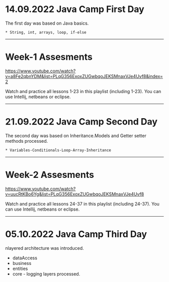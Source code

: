 # 14.09.2022 Java Camp First Day

The first day was based on Java basics. <br>

    * String, int, arrays, loop, if-else

<hr>

# Week-1 Assesments

https://www.youtube.com/watch?v=a8Fe2qbnYDM&list=PLqG356ExoxZUGwbqoJEKSMnaxVJe4Uvf8&index=2

Watch and practice all lessons 1-23 in this playlist (including 1-23). 
You can use Intellij, netbeans or eclipse.

<hr>

# 21.09.2022 Java Camp Second Day

The second day was based on Inheritance.Models and Getter setter methods processed.

    * Variables-Conditionals-Loop-Array-Inheritance

<hr>

# Week-2 Assesments

https://www.youtube.com/watch?v=uucRtKBo6Yg&list=PLqG356ExoxZUGwbqoJEKSMnaxVJe4Uvf8

Watch and practice all lessons 24-37 in this playlist (including 24-37).
You can use Intellij, netbeans or eclipse.

<hr>

# 05.10.2022 Java Camp Third Day

nlayered architecture was introduced. 
* dataAccess
* business
* entities
* core - logging
layers processed. 